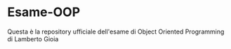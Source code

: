 # Esame-OOP
Questa è la repository ufficiale dell'esame di Object Oriented Programming di Lamberto Gioia
